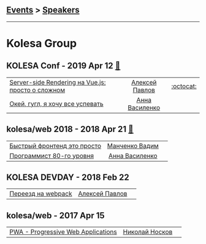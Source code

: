 ## [Events](../README.md) > [Speakers](../speakers.md)
---

# Kolesa Group

## KOLESA Conf - 2019 Apr 12 [:movie_camera:](https://www.youtube.com/playlist?list=PL3q8gXVayhpce3HUbWd_k_XaIjj8Gepre)
| | | |
| --- | :---: | --- |
| [Server-side Rendering на Vue.js: просто о сложном](https://www.youtube.com/watch?v=k5_hpKwnSKM)  |  [Алексей Павлов](speakers/Алексей%20Павлов.md)  |  [:octocat:](https://github.com/AlexPavlof/vue-ssr-sample)  |
| [Окей, гугл, я хочу все успевать](https://www.youtube.com/watch?v=yOHfFYRGNdc)  |  [Анна Василенко](speakers/Анна%20Василенко.md)  |    |
## kolesa&#x2F;web 2018 - 2018 Apr 21 [:movie_camera:](https://www.youtube.com/playlist?list=PL3q8gXVayhpc6c_ZVoyHkq8okx5KSgqIN)
| | | |
| --- | :---: | --- |
| [Быстрый фронтенд это просто](https://www.youtube.com/watch?v=bJJekBTwjUs)  |  [Манченко Вадим](speakers/Манченко%20Вадим.md)  |    |
| [Программист 80-го уровня](https://www.youtube.com/watch?v=dAXU81YNziw)  |  [Анна Василенко](speakers/Анна%20Василенко.md)  |    |
## KOLESA DEVDAY - 2018 Feb 22 
| | | |
| --- | :---: | --- |
| [Переезд на webpack](https://www.youtube.com/watch?v=XWUTrLILQIA&t=3685s)  |  [Алексей Павлов](speakers/Алексей%20Павлов.md)  |    |
## kolesa&#x2F;web - 2017 Apr 15 
| | | |
| --- | :---: | --- |
| [PWA - Progressive Web Applications](https://www.youtube.com/watch?v=YN9UmPRcXAo)  |  [Николай Носков](speakers/Николай%20Носков.md)  |    |
